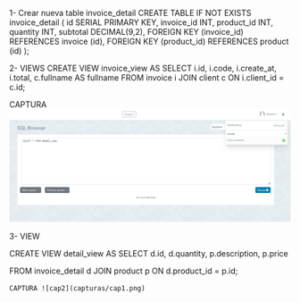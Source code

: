 
1- Crear nueva table invoice_detail
CREATE TABLE IF NOT EXISTS invoice_detail (
    id SERIAL PRIMARY KEY,
    invoice_id INT,
    product_id INT,
    quantity INT,
    subtotal DECIMAL(9,2),
    FOREIGN KEY (invoice_id) REFERENCES invoice (id),
    FOREIGN KEY (product_id) REFERENCES product (id)
);

2- VIEWS
CREATE VIEW invoice_view AS
SELECT
    i.id,
    i.code,
    i.create_at,
    i.total,
    c.fullname AS fullname
FROM
    invoice i
JOIN
    client c ON i.client_id = c.id;

CAPTURA ![cap1](capturas/cap2.png)


3- VIEW

CREATE VIEW detail_view AS
SELECT
    d.id,
    d.quantity,
    p.description,
    p.price
   
FROM
    invoice_detail d
JOIN
    product p ON d.product_id = p.id;

    CAPTURA ![cap2](capturas/cap1.png)